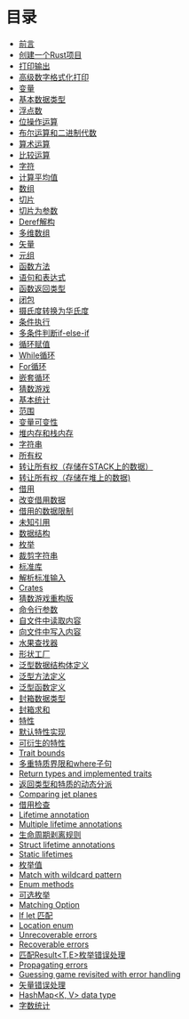 # 目录

- [前言](./01-intro/intro.md)
- [创建一个Rust项目](./docs/create-project.md)
- [打印输出](./docs/printing.md)
- [高级数字格式化打印](./docs/Advanced_numeric_formatted_print.md)
- [变量](./docs/Variables.md)
- [基本数据类型](./docs/Basic_Types.md)
- [浮点数](./docs/Floating_point_numbers.md)
- [位操作运算](./docs/Bitwise_operations.md)
- [布尔运算和二进制代数](./docs/Booleans_and_binary_algebra.md)
- [算术运算](./docs/Arithmetic_operations.md)
- [比较运算](./docs/Comparison_operators.md)
- [字符](./docs/Chars.md)
- [计算平均值](./docs/Computing_average.md)
- [数组](./docs/Arrays.md)
- [切片](./docs/Slices.md)
- [切片为参数](./docs/Slices_as_parameters.md)
- [Deref解构](./docs/Deref_coercion.md)
- [多维数组](./docs/Multidimensional_arrays.md)
- [矢量](./docs/Vectors.md)
- [元组](./docs/Tuples.md)
- [函数方法](./docs/Functions.md)
- [语句和表达式](./docs/Statements_and_expressions.md)
- [函数返回类型](./docs/Function_return_type.md)
- [闭包](./docs/Closures.md)
- [摄氏度转换为华氏度](./docs/Celsius_to_Fahrenheit_converter.md)
- [条件执行](./docs/Conditional_execution.md)
- [多条件判断if-else-if](./docs/Multiple_conditionals_if_else_if.md)
- [循环赋值](./docs/Loop_assignment.md)
- [While循环](./docs/While_loops.md)
- [For循环](./docs/For_loops.md)
- [嵌套循环](./docs/Nested_loops.md)
- [猜数游戏](./docs/Guessing_game.md)
- [基本统计](./docs/Basic_statistics.md)
- [范围](./docs/Scope.md)
- [变量可变性](./docs/Variable_mutability.md)
- [堆内存和栈内存](./docs/Stack_and_heap_memory.md)
- [字符串](./docs/Strings.md)
- [所有权](./docs/Ownership.md)
- [转让所有权（存储在STACK上的数据）](./docs/Transferring_ownership_data_stored_on_STACK.md)
- [转让所有权（存储在堆上的数据)](./docs/Transferring_ownership_data_stored_on_HEAP.md)
- [借用](./docs/Borrowing.md)
- [改变借用数据](./docs/Mutating_borrowed_data.md)
- [借用的数据限制](./docs/Restriction_on_borrowed_data.md)
- [未知引用](./docs/Dangling_references.md)
- [数据结构](./docs/Structs.md)
- [枚举](./docs/Enums.md)
- [裁剪字符串](./docs/Trimming_strings.md)
- [标准库](./docs/Standard_library.md)
- [解析标准输入](./docs/Parsing_standard_input.md)
- [Crates](./docs/Crates.md)
- [猜数游戏重构版](./docs/Guessing_game_revisited.md)
- [命令行参数](./docs/Command_line_arguments.md)
- [自文件中读取内容](./docs/Reading_content_from_file.md)
- [向文件中写入内容](./docs/Writing_content_to_file.md)
- [水果查找器](./docs/Fruit_finder.md)
- [形状工厂](./docs/Shape_factories.md)
- [泛型数据结构体定义](./docs/Generic_struct_definitions.md)
- [泛型方法定义](./docs/Generic_method_definitions.md)
- [泛型函数定义](./docs/Generic_function_definitions.md)
- [封箱数据类型](./docs/Box_data_type.md)
- [封箱求和](./docs/Summing_boxes.md)
- [特性](./docs/Traits.md)
- [默认特性实现](./docs/Default_trait_implementation.md)
- [可衍生的特性](./docs/Derivable_traits.md)
- [Trait bounds]()
- [多重特质界限和where子句](./docs/Multiple_trait_bounds_and_where_clause.md)
- [Return types and implemented traits]()
- [返回类型和特质的动态分派](./docs/Return_types_and_dynamic_dispatching_with_traits.md)
- [Comparing jet planes]()
- [借用检查](./docs/Borrow_checker.md)
- [Lifetime annotation]()
- [Multiple lifetime annotations]()
- [生命周期剥离规则](./docs/Lifetime_elision_rules.md)
- [Struct lifetime annotations]()
- [Static lifetimes]()
- [枚举值](./docs/More_on_enums.md)
- [Match with wildcard pattern]()
- [Enum methods]()
- [可选枚举](./docs/Option_enum.md)
- [Matching Option]()
- [If let 匹配](./docs/If_let_matching.md)
- [Location enum]()
- [Unrecoverable errors]()
- [Recoverable errors]()
- [匹配Result<T,E>枚举错误处理](./docs/Matching_Result_enum_for_error_handling.md)
- [Propagating errors]()
- [Guessing game revisited with error handling]()
- [矢量错误处理](./docs/Vectors_with_error_handling.md)
- [HashMap<K, V> data type]()
- [字数统计](./docs/Word_counter.md)